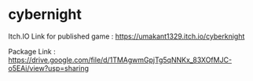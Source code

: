 # cybernight

Itch.IO Link for published game : https://umakant1329.itch.io/cyberknight

Package Link : https://drive.google.com/file/d/1TMAgwmGpjTg5qNNKx_83XOfMJC-o5EAi/view?usp=sharing

